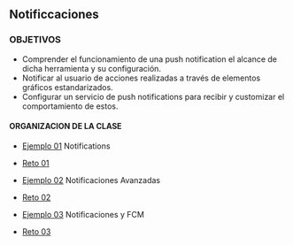 ## Notificcaciones

### OBJETIVOS 

* Comprender el funcionamiento de una push notification el alcance de dicha herramienta y su configuración. 
* Notificar al usuario de acciones realizadas a través de elementos gráficos estandarizados. 
* Configurar un servicio de push notifications para recibir y customizar el comportamiento de estos.

#### ORGANIZACION DE LA CLASE 

- [Ejemplo 01](Ejemplo-01) Notifications
- [Reto 01](Reto-01)
	
	
- [Ejemplo 02](Ejemplo-02) Notificaciones Avanzadas
- [Reto 02](Reto-02)


- [Ejemplo 03](Ejemplo-03) Notificaciones y FCM
- [Reto 03](Reto-03)


